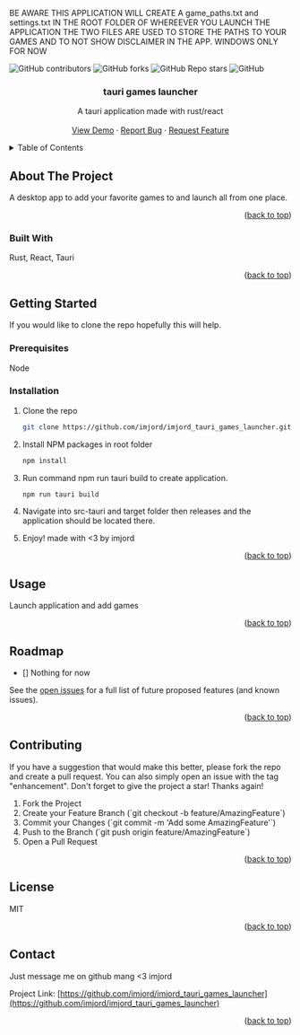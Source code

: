 BE AWARE THIS APPLICATION WILL CREATE A game_paths.txt and settings.txt IN THE ROOT FOLDER OF WHEREEVER YOU LAUNCH THE APPLICATION THE TWO FILES ARE USED TO STORE THE PATHS TO YOUR GAMES AND TO NOT SHOW DISCLAIMER IN THE APP. WINDOWS ONLY FOR NOW

<a name="readme-top"></a>

![GitHub contributors](https://img.shields.io/github/contributors/imjord/imjord_tauri_games_launcher?color=%23454B1B&label=CONTRIBUTORS%20%3C3&style=for-the-badge)
![GitHub forks](https://img.shields.io/github/forks/imjord/imjord_tauri_games_launcher?style=for-the-badge)
![GitHub Repo stars](https://img.shields.io/github/stars/imjord/imjord_tauri_games_launcher?style=for-the-badge)
![GitHub](https://img.shields.io/github/license/imjord/imjord_tauri_games_launcher?style=for-the-badge)

  <div align="center">
  <h3 align="center">tauri games launcher</h3>
  <p align="center">
   A tauri application made with rust/react
  <br />
  <br />
  <a href="https://github.com/imjord/imjord_tauri_games_launcher">View Demo</a>
   ·
        <a href="https://github.com/imjord/imjord_tauri_games_launcher/issues">Report Bug</a>
        ·
        <a href="https://github.com/imjord/imjord_tauri_games_launcher/issues">Request Feature</a>
      </p>
    </div>

  <!-- TABLE OF CONTENT -->
  <details>
      <summary>Table of Contents</summary>
      <ol>
        <li>
          <a href="#about-the-project">About The Project</a>
          <ul>
            <li><a href="#built-with">Built With</a></li>
          </ul>
        </li>
        <li>
          <a href="#getting-started">Getting Started</a>
          <ul>
            <li><a href="#prerequisites">Prerequisites</a></li>
            <li><a href="#installation">Installation</a></li>
          </ul>
        </li>
        <li><a href="#usage">Usage</a></li>
        <li><a href="#roadmap">Roadmap</a></li>
        <li><a href="#contributing">Contributing</a></li>
        <li><a href="#license">License</a></li>
        <li><a href="#contact">Contact</a></li>
      </ol>
    </details>
    
    
  <!-- ABOUT THE PROJECT -->
  ## About The Project
    
    
    
    
  A desktop app to add your favorite games to and launch all from one place.
    
    
    
  <p align="right">(<a href="#readme-top">back to top</a>)</p>
    
    
    
  ### Built With
    
    
    
  Rust, React, Tauri
    
  <p align="right">(<a href="#readme-top">back to top</a>)</p>
    
    
    
  <!-- GETTING STARTED -->
  ## Getting Started
    
  If you would like to clone the repo hopefully this will help.
    
  ### Prerequisites
    
  Node
    
  ### Installation
    
  1. Clone the repo
        ```sh
        git clone https://github.com/imjord/imjord_tauri_games_launcher.git
        ```
  2. Install NPM packages in root folder
        ```sh
        npm install
        ```
  3. Run command npm run tauri build to create application.
        ```sh
        npm run tauri build
        ```
  4. Navigate into src-tauri and target folder then releases and the application should be located there.
  
  5. Enjoy! made with <3 by imjord
  <p align="right">(<a href="#readme-top">back to top</a>)</p>
    
    
    
  <!-- USAGE EXAMPLES -->
  ## Usage
    
  Launch application and add games
  <p align="right">(<a href="#readme-top">back to top</a>)</p>
    
    
    
   <!-- ROADMAP -->
   ## Roadmap
    
  - [] Nothing for now
    
    
  See the [open issues](https://github.com/imjord/imjord_tauri_games_launcher/issues) for a full list of future proposed features (and known issues).
    
   <p align="right">(<a href="#readme-top">back to top</a>)</p>
    
    
    
   <!-- CONTRIBUTING -->
   ## Contributing
    
  If you have a suggestion that would make this better, please fork the repo and create a pull request. You can also simply open an issue with the tag "enhancement".
  Don't forget to give the project a star! Thanks again!
    
  1. Fork the Project
  2. Create your Feature Branch (\`git checkout -b feature/AmazingFeature\`)
  3. Commit your Changes (\`git commit -m 'Add some AmazingFeature'\`)
  4. Push to the Branch (\`git push origin feature/AmazingFeature\`)
  5. Open a Pull Request
    
   <p align="right">(<a href="#readme-top">back to top</a>)</p>
    
    
    
   <!-- LICENSE -->
   ## License
    
  MIT
    
   <p align="right">(<a href="#readme-top">back to top</a>)</p>
    
    
    
   <!-- CONTACT -->
   ## Contact
    
  Just message me on github mang <3 imjord
    
  Project Link: [https://github.com/imjord/imjord_tauri_games_launcher](https://github.com/imjord/imjord_tauri_games_launcher)
    
   <p align="right">(<a href="#readme-top">back to top</a>)</p>
